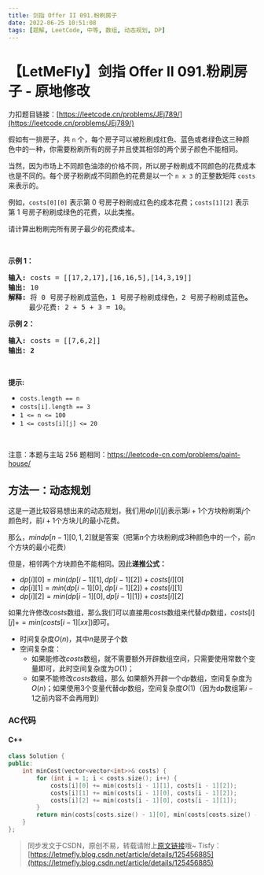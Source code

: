 ```yaml
---
title: 剑指 Offer II 091.粉刷房子
date: 2022-06-25 10:51:08
tags: [题解, LeetCode, 中等, 数组, 动态规划, DP]
---
```


# 【LetMeFly】剑指 Offer II 091.粉刷房子 - 原地修改

力扣题目链接：[https://leetcode.cn/problems/JEj789/](https://leetcode.cn/problems/JEj789/)

<p>假如有一排房子，共 <code>n</code> 个，每个房子可以被粉刷成红色、蓝色或者绿色这三种颜色中的一种，你需要粉刷所有的房子并且使其相邻的两个房子颜色不能相同。</p>

<p>当然，因为市场上不同颜色油漆的价格不同，所以房子粉刷成不同颜色的花费成本也是不同的。每个房子粉刷成不同颜色的花费是以一个&nbsp;<code>n x 3</code><em>&nbsp;</em>的正整数矩阵 <code>costs</code> 来表示的。</p>

<p>例如，<code>costs[0][0]</code> 表示第 0 号房子粉刷成红色的成本花费；<code>costs[1][2]</code>&nbsp;表示第 1 号房子粉刷成绿色的花费，以此类推。</p>

<p>请计算出粉刷完所有房子最少的花费成本。</p>

<p>&nbsp;</p>

<p><strong>示例 1：</strong></p>

<pre>
<strong>输入: </strong>costs = [[17,2,17],[16,16,5],[14,3,19]]
<strong>输出: </strong>10
<strong>解释: </strong>将 0 号房子粉刷成蓝色，1 号房子粉刷成绿色，2 号房子粉刷成蓝色<strong>。</strong>
&nbsp;    最少花费: 2 + 5 + 3 = 10。
</pre>

<p><strong>示例 2：</strong></p>

<pre>
<strong>输入: </strong>costs = [[7,6,2]]
<strong>输出: 2</strong>
</pre>

<p>&nbsp;</p>

<p><strong>提示:</strong></p>

<ul>
	<li><code>costs.length == n</code></li>
	<li><code>costs[i].length == 3</code></li>
	<li><code>1 &lt;= n &lt;= 100</code></li>
	<li><code>1 &lt;= costs[i][j] &lt;= 20</code></li>
</ul>

<p>&nbsp;</p>

<p><meta charset="UTF-8" />注意：本题与主站 256&nbsp;题相同：<a href="https://leetcode-cn.com/problems/paint-house/">https://leetcode-cn.com/problems/paint-house/</a></p>

## 方法一：动态规划

这是一道比较容易想出来的动态规划，我们用$dp[i][j]$表示第$i + 1$个方块粉刷第$j$个颜色时，前$i + 1$个方块儿的最小花费。

那么，$min{dp[n - 1][0, 1, 2]}$就是答案（把第$n$个方块粉刷成$3$种颜色中的一个，前$n$个方块的最小花费）

但是，相邻两个方块颜色不能相同。因此**递推公式：**

+ $dp[i][0] = min(dp[i - 1][1], dp[i - 1][2]) + costs[i][0]$
+ $dp[i][1] = min(dp[i - 1][0], dp[i - 1][2]) + costs[i][1]$
+ $dp[i][2] = min(dp[i - 1][0], dp[i - 1][1]) + costs[i][2]$

如果允许修改$costs$数组，那么我们可以直接用$costs$数组来代替$dp$数组，$costs[i][j] += min(costs[i - 1][xx])$即可。

+ 时间复杂度$O(n)$，其中$n$是房子个数
+ 空间复杂度：
   + 如果能修改$costs$数组，就不需要额外开辟数组空间，只需要使用常数个变量即可，此时空间复杂度为$O(1)$；
   + 如果不能修改$costs$数组，那么 如果额外开辟一个$dp$数组，空间复杂度为$O(n)$；如果使用$3$个变量代替$dp$数组，空间复杂度$O(1)$（因为dp数组第$i-1$之前内容不会再用到）

### AC代码

#### C++

```cpp
class Solution {
public:
    int minCost(vector<vector<int>>& costs) {
        for (int i = 1; i < costs.size(); i++) {
            costs[i][0] += min(costs[i - 1][1], costs[i - 1][2]);
            costs[i][1] += min(costs[i - 1][0], costs[i - 1][2]);
            costs[i][2] += min(costs[i - 1][0], costs[i - 1][1]);
        }
        return min(costs[costs.size() - 1][0], min(costs[costs.size() - 1][1], costs[costs.size() - 1][2]));
    }
};
```


> 同步发文于CSDN，原创不易，转载请附上[原文链接](https://blog.letmefly.xyz/2022/06/25/LeetCode%20%E5%89%91%E6%8C%87%20Offer%20II%200091.%20%E7%B2%89%E5%88%B7%E6%88%BF%E5%AD%90/)哦~
> Tisfy：[https://letmefly.blog.csdn.net/article/details/125456885](https://letmefly.blog.csdn.net/article/details/125456885)
